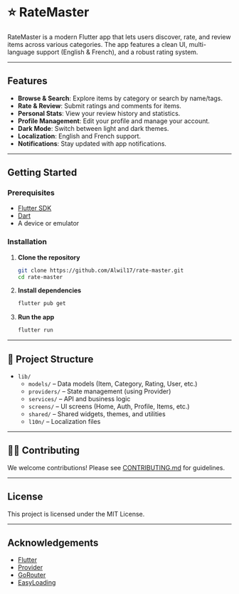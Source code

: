 # ⭐ RateMaster

RateMaster is a modern Flutter app that lets users discover, rate, and review items across various categories. The app features a clean UI, multi-language support (English & French), and a robust rating system.

---

## Features

- **Browse & Search**: Explore items by category or search by name/tags.
- **Rate & Review**: Submit ratings and comments for items.
- **Personal Stats**: View your review history and statistics.
- **Profile Management**: Edit your profile and manage your account.
- **Dark Mode**: Switch between light and dark themes.
- **Localization**: English and French support.
- **Notifications**: Stay updated with app notifications.

---

## Getting Started

### Prerequisites

- [Flutter SDK](https://docs.flutter.dev/get-started/install)
- [Dart](https://dart.dev/get-dart)
- A device or emulator

### Installation

1. **Clone the repository**
   ```bash
   git clone https://github.com/Alwil17/rate-master.git
   cd rate-master
   ```

2. **Install dependencies**
   ```bash
   flutter pub get
   ```

3. **Run the app**
   ```bash
   flutter run
   ```

---

## 📁 Project Structure

- `lib/`
  - `models/` – Data models (Item, Category, Rating, User, etc.)
  - `providers/` – State management (using Provider)
  - `services/` – API and business logic
  - `screens/` – UI screens (Home, Auth, Profile, Items, etc.)
  - `shared/` – Shared widgets, themes, and utilities
  - `l10n/` – Localization files

---

## 🧑‍💻 Contributing

We welcome contributions! Please see [CONTRIBUTING.md](CONTRIBUTING.md) for guidelines.

---

## License

This project is licensed under the MIT License.

---

## Acknowledgements

- [Flutter](https://flutter.dev/)
- [Provider](https://pub.dev/packages/provider)
- [GoRouter](https://pub.dev/packages/go_router)
- [EasyLoading](https://pub.dev/packages/flutter_easyloading)
